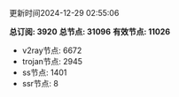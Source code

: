 更新时间2024-12-29 02:55:06

**总订阅: 3920**
**总节点: 31096**
**有效节点: 11026**
- v2ray节点: 6672
- trojan节点: 2945
- ss节点: 1401
- ssr节点: 8
